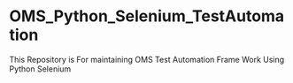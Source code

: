 # OMS_Python_Selenium_TestAutomation
This Repository is For maintaining OMS Test Automation Frame Work Using Python Selenium

